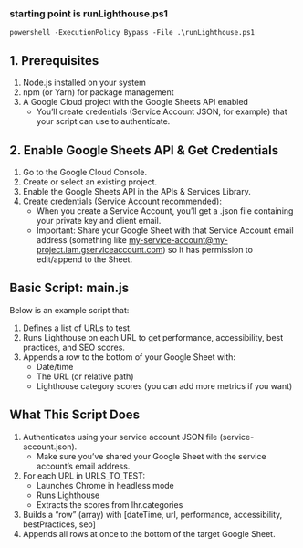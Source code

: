 ### starting point is runLighthouse.ps1 
    powershell -ExecutionPolicy Bypass -File .\runLighthouse.ps1


## 1. Prerequisites
1. Node.js installed on your system
2. npm (or Yarn) for package management
3. A Google Cloud project with the Google Sheets API enabled
    - You’ll create credentials (Service Account JSON, for example) that your script can use to authenticate.

## 2. Enable Google Sheets API & Get Credentials
1. Go to the Google Cloud Console.
2. Create or select an existing project.
3. Enable the Google Sheets API in the APIs & Services Library.
4. Create credentials (Service Account recommended):
    - When you create a Service Account, you’ll get a .json file containing your  private key and client email.
    - Important: Share your Google Sheet with that Service Account email address (something like my-service-account@my-project.iam.gserviceaccount.com) so it has permission to edit/append to the Sheet.

## Basic Script: main.js
Below is an example script that:

1. Defines a list of URLs to test.
2. Runs Lighthouse on each URL to get performance, accessibility, best practices, and SEO scores.
3. Appends a row to the bottom of your Google Sheet with:
    - Date/time
    - The URL (or relative path)
    - Lighthouse category scores (you can add more metrics if you want)


## What This Script Does
1. Authenticates using your service account JSON file (service-account.json).
    - Make sure you’ve shared your Google Sheet with the service account’s email address.
2. For each URL in URLS_TO_TEST:
    - Launches Chrome in headless mode
    - Runs Lighthouse
    - Extracts the scores from lhr.categories
3. Builds a “row” (array) with [dateTime, url, performance, accessibility, bestPractices, seo]
4. Appends all rows at once to the bottom of the target Google Sheet.
